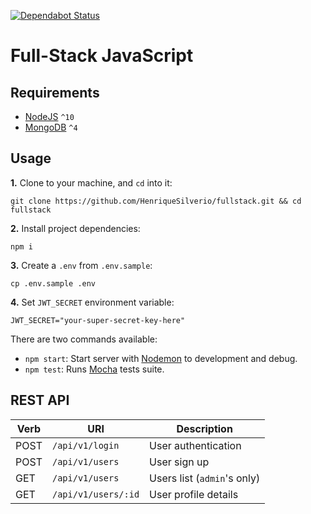 [![Dependabot Status](https://api.dependabot.com/badges/status?host=github&repo=HenriqueSilverio/fullstack)](https://dependabot.com)

# Full-Stack JavaScript

## Requirements

- [NodeJS](https://nodejs.org/) `^10`
- [MongoDB](https://www.mongodb.com/download-center/community) `^4`

## Usage

**1.** Clone to your machine, and `cd` into it:
```
git clone https://github.com/HenriqueSilverio/fullstack.git && cd fullstack
```

**2.** Install project dependencies:
```
npm i
```

**3.** Create a `.env` from `.env.sample`:
```
cp .env.sample .env
```

**4.** Set `JWT_SECRET` environment variable:
```
JWT_SECRET="your-super-secret-key-here"
```

There are two commands available:

- `npm start`: Start server with [Nodemon](https://nodemon.io/) to development and debug.
- `npm test`: Runs [Mocha](http://mochajs.org/) tests suite.

## REST API

Verb | URI                 | Description
-----|---------------------|---------------------
POST | `/api/v1/login`     | User authentication
POST | `/api/v1/users`     | User sign up
GET  | `/api/v1/users`     | Users list (`admin`'s only)
GET  | `/api/v1/users/:id` | User profile details
